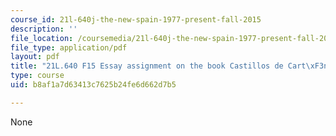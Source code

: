```yaml
---
course_id: 21l-640j-the-new-spain-1977-present-fall-2015
description: ''
file_location: /coursemedia/21l-640j-the-new-spain-1977-present-fall-2015/b8af1a7d63413c7625b24fe6d662d7b5_MIT21L_640JF15_Essay_Cas.pdf
file_type: application/pdf
layout: pdf
title: "21L.640 F15 Essay assignment on the book Castillos de Cart\xF3n"
type: course
uid: b8af1a7d63413c7625b24fe6d662d7b5

---
```

None